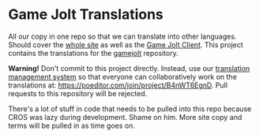 # Game Jolt Translations

All our copy in one repo so that we can translate into other languages. Should cover the [whole site](http://gamejolt.com) as well as the [Game Jolt Client](http://gamejolt.com/client). This project contains the translations for the [gamejolt](https://github.com/gamejolt/gamejolt) repository.

**Warning!** Don't commit to this project directly. Instead, use our [translation management system](https://poeditor.com/join/project/B4nWT6EgnD) so that everyone can collaboratively work on the translations at: https://poeditor.com/join/project/B4nWT6EgnD. Pull requests to this repository will be rejected.

There's a lot of stuff in code that needs to be pulled into this repo because CROS was lazy during development. Shame on him. More site copy and terms will be pulled in as time goes on.

